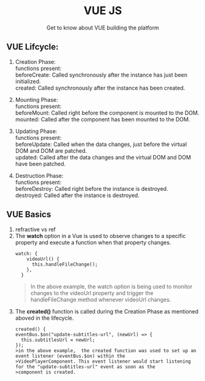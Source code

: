 <h1 align="center"> VUE JS </h1>
<p align="center"> Get to know about VUE building the platform</p>

## VUE Lifcycle:
1. Creation Phase:\
    functions present:\
        beforeCreate: Called synchronously after the instance has just been initialized.\
        created: Called synchronously after the instance has been created.

2. Mounting Phase:\
    functions present:\
        beforeMount: Called right before the component is mounted to the DOM.\
        mounted: Called after the component has been mounted to the DOM.

3. Updating Phase:\
    functions present:\
        beforeUpdate: Called when the data changes, just before the virtual DOM and DOM are patched.\
        updated: Called after the data changes and the virtual DOM and DOM have been patched.

4. Destruction Phase:\
    functions present:\
        beforeDestroy: Called right before the instance is destroyed.\
        destroyed: Called after the instance is destroyed.

## VUE Basics
1. refractive vs ref
2. The **watch** option in a Vue is used to observe changes to a specific property and execute a function when that property changes. 
    ```
    watch: {
        videoUrl() {
          this.handleFileChange();
        },
      }
    ```
    >In the above example, the watch option is being used to monitor changes to the videoUrl property and trigger the
    >handleFileChange method whenever videoUrl changes.
3. The **created()** function is called during the Creation Phase as mentioned aboved in the lifecycle.
    ```
    created() {
    eventBus.$on("update-subtitles-url", (newUrl) => {
      this.subtitlesUrl = newUrl;
    });
    >in the above example,  the created function was used to set up an event listener (eventBus.$on) within the
    >VideoPlayerComponent. This event listener would start listening for the "update-subtitles-url" event as soon as the         >component is created.
